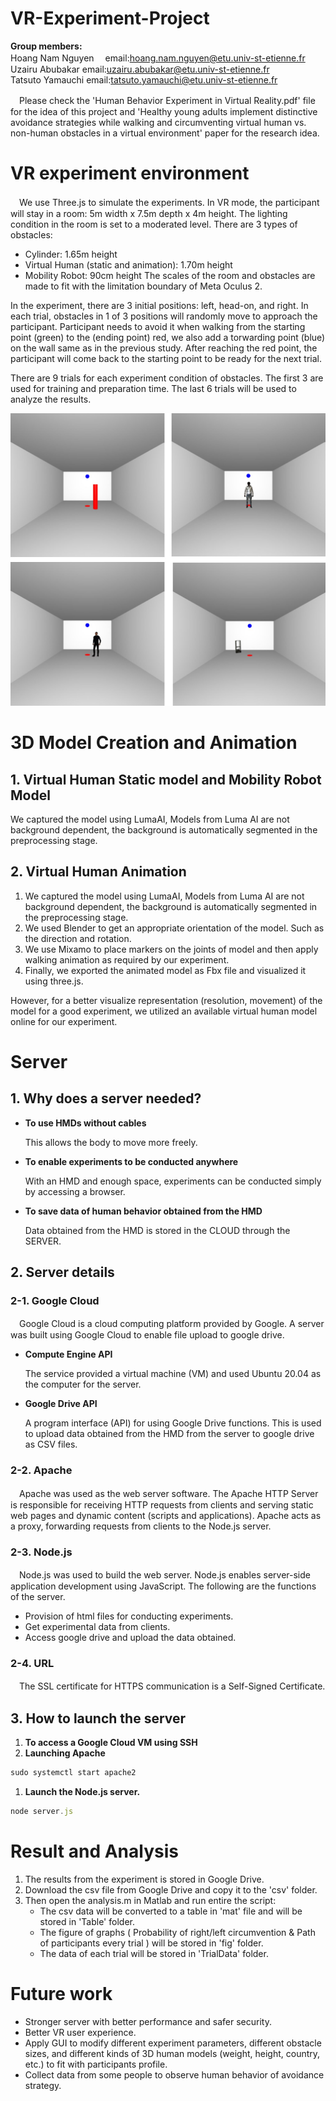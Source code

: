 # VR-Experiment-Project
**Group members:**    
Hoang Nam Nguyen　 email:hoang.nam.nguyen@etu.univ-st-etienne.fr         
Uzairu Abubakar  email:uzairu.abubakar@etu.univ-st-etienne.fr   
Tatsuto Yamauchi  email:tatsuto.yamauchi@etu.univ-st-etienne.fr

　Please check the 'Human Behavior Experiment in Virtual Reality.pdf' file for the idea of this project and 'Healthy young adults implement distinctive avoidance strategies while walking and circumventing virtual human vs. non-human obstacles in a virtual environment' paper for the research idea.

# VR experiment environment

　We use Three.js to simulate the experiments.
In VR mode, the participant will stay in a room: 5m width x 7.5m depth x 4m height. The lighting condition in the room is set to a moderated level.
There are 3 types of obstacles:

- Cylinder: 1.65m height
- Virtual Human (static and animation): 1.70m height
- Mobility Robot: 90cm height
The scales of the room and obstacles are made to fit with the limitation boundary of Meta Oculus 2.

In the experiment, there are 3 initial positions: left, head-on, and right. In each trial, obstacles in 1 of 3 positions will randomly move to approach the participant. Participant needs to avoid it when walking from the starting point (green) to the (ending point) red, we also add a torwarding point (blue) on the wall same as in the previous study. After reaching the red point, the participant will come back to the starting point to be ready for the next trial.

There are 9 trials for each experiment condition of obstacles. The first 3 are used for training and preparation time. The last 6 trials will be used to analyze the results.

![Demo](VR_Project.jpeg)

# 3D Model Creation and Animation

## 1. Virtual Human Static model and Mobility Robot Model

 We captured the model using LumaAI, Models from Luma AI are not background dependent, the background is automatically segmented in the preprocessing stage.

## 2.  Virtual Human Animation

1. We captured the model using LumaAI, Models from Luma AI are not background dependent, the background is automatically segmented in the preprocessing stage.
2. We used Blender to get an appropriate orientation of the model. Such as the direction and rotation.
3. We use Mixamo to place markers on the joints of model and then apply walking animation as required by our experiment.
4. Finally, we exported the animated model as Fbx file and visualized it using three.js.

However, for a better visualize representation (resolution, movement) of the model for a good experiment, we utilized an available virtual human model online for our experiment.

# Server

## 1. Why does a server needed?

- **To use HMDs without cables**
    
    This allows the body to move more freely.
    
- **To enable experiments to be conducted anywhere**
    
    With an HMD and enough space, experiments can be conducted simply by accessing a browser.
    
- **To save data of human behavior obtained from the HMD**
    
    Data obtained from the HMD is stored in the CLOUD through the SERVER.
    

## 2. Server details

### 2-1. Google Cloud

　Google Cloud is a cloud computing platform provided by Google. A server was built using Google Cloud to enable file upload to google drive.

- **Compute Engine API**
    
    The service provided a virtual machine (VM) and used Ubuntu 20.04 as the computer for the server.
    
- **Google Drive API**
    
    A program interface (API) for using Google Drive functions. This is used to upload data obtained from the HMD from the server to google drive as CSV files.
    

### 2-2. Apache

　Apache was used as the web server software. The Apache HTTP Server is responsible for receiving HTTP requests from clients and serving static web pages and dynamic content (scripts and applications). Apache acts as a proxy, forwarding requests from clients to the Node.js server.

### 2-3. Node.js

　Node.js was used to build the web server. Node.js enables server-side application development using JavaScript. The following are the functions of the server.

- Provision of html files for conducting experiments.
- Get experimental data from clients.
- Access google drive and upload the data obtained.

### 2-4. URL

　The SSL certificate for HTTPS communication is a Self-Signed Certificate.


## 3. How to launch the server

1. **To access a Google Cloud VM using SSH**
2. **Launching Apache**

```jsx
sudo systemctl start apache2
```

1. **Launch the Node.js server.**

```jsx
node server.js
```

# Result and Analysis

1. The results from the experiment is stored in Google Drive.
2. Download the csv file from Google Drive and copy it to the 'csv' folder.
3. Then open the analysis.m in Matlab and run entire the script:
    - The csv data will be converted to a table in 'mat' file and will be stored in 'Table' folder.
    - The figure of graphs ( Probability of right/left circumvention & Path of participants every trial ) will be stored in 'fig' folder.
    - The data of each trial will be stored in 'TrialData' folder.

# Future work

- Stronger server with better performance and safer security.
- Better VR user experience.
- Apply GUI to modify different experiment parameters, different obstacle sizes, and different kinds of 3D human models (weight, height, country, etc.) to fit with participants profile.
- Collect data from some people to observe human behavior of avoidance strategy.
